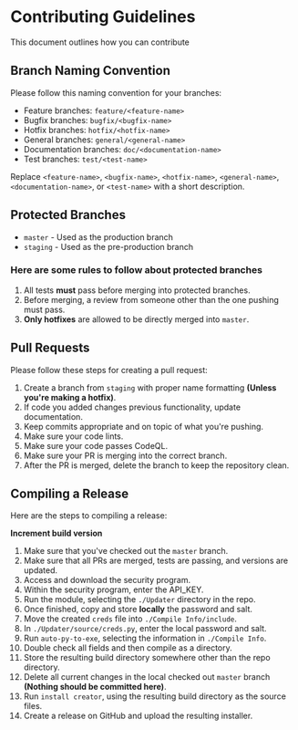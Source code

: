# Contributing Guidelines

This document outlines how you can contribute

## Branch Naming Convention

Please follow this naming convention for your branches:

- Feature branches: `feature/<feature-name>`
- Bugfix branches: `bugfix/<bugfix-name>`
- Hotfix branches: `hotfix/<hotfix-name>`
- General branches: `general/<general-name>`
- Documentation branches: `doc/<documentation-name>`
- Test branches: `test/<test-name>`

Replace `<feature-name>`, `<bugfix-name>`, `<hotfix-name>`, `<general-name>`, `<documentation-name>`, or `<test-name>` with a short description.

## Protected Branches

- `master` - Used as the production branch
- `staging` - Used as the pre-production branch

### Here are some rules to follow about protected branches

1. All tests **must** pass before merging into protected branches.
2. Before merging, a review from someone other than the one pushing must pass.
3. **Only hotfixes** are allowed to be directly merged into `master`.

## Pull Requests

Please follow these steps for creating a pull request:

1. Create a branch from `staging` with proper name formatting **(Unless you're making a hotfix)**.
2. If code you added changes previous functionality, update documentation.
3. Keep commits appropriate and on topic of what you're pushing.
4. Make sure your code lints.
5. Make sure your code passes CodeQL.
6. Make sure your PR is merging into the correct branch.
7. After the PR is merged, delete the branch to keep the repository clean.

## Compiling a Release

Here are the steps to compiling a release:

**Increment build version** 

1. Make sure that you've checked out the `master` branch.
2. Make sure that all PRs are merged, tests are passing, and versions are updated.
3. Access and download the security program.
4. Within the security program, enter the API_KEY.
5. Run the module, selecting the `./Updater` directory in the repo.
6. Once finished, copy and store **locally** the password and salt.
7. Move the created `creds` file into `./Compile Info/include`.
8. In `./Updater/source/creds.py`, enter the local password and salt.
9. Run `auto-py-to-exe`, selecting the information in `./Compile Info`.
10. Double check all fields and then compile as a directory.
11. Store the resulting build directory somewhere other than the repo directory.
12. Delete all current changes in the local checked out `master` branch **(Nothing should be committed here)**.
13. Run `install creator`, using the resulting build directory as the source files.
14. Create a release on GitHub and upload the resulting installer.
